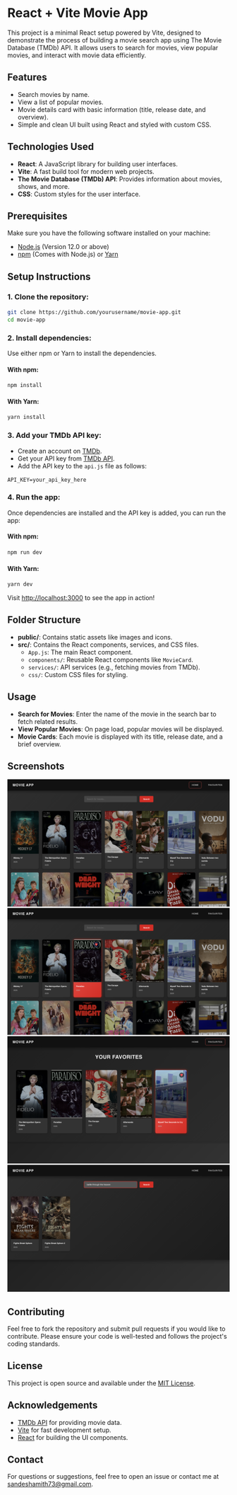 
# React + Vite Movie App

This project is a minimal React setup powered by Vite, designed to demonstrate the process of building a movie search app using The Movie Database (TMDb) API. It allows users to search for movies, view popular movies, and interact with movie data efficiently.

## Features
- Search movies by name.
- View a list of popular movies.
- Movie details card with basic information (title, release date, and overview).
- Simple and clean UI built using React and styled with custom CSS.

## Technologies Used
- **React**: A JavaScript library for building user interfaces.
- **Vite**: A fast build tool for modern web projects.
- **The Movie Database (TMDb) API**: Provides information about movies, shows, and more.
- **CSS**: Custom styles for the user interface.

## Prerequisites
Make sure you have the following software installed on your machine:

- [Node.js](https://nodejs.org/) (Version 12.0 or above)
- [npm](https://npmjs.com/) (Comes with Node.js) or [Yarn](https://yarnpkg.com/)

## Setup Instructions

### 1. Clone the repository:
```bash
git clone https://github.com/yourusername/movie-app.git
cd movie-app
```

### 2. Install dependencies:
Use either npm or Yarn to install the dependencies.

#### With npm:
```bash
npm install
```

#### With Yarn:
```bash
yarn install
```

### 3. Add your TMDb API key:
- Create an account on [TMDb](https://www.themoviedb.org/).
- Get your API key from [TMDb API](https://www.themoviedb.org/settings/api).
- Add the API key to the `api.js` file as follows:
```
API_KEY=your_api_key_here
```

### 4. Run the app:
Once dependencies are installed and the API key is added, you can run the app:

#### With npm:
```bash
npm run dev
```

#### With Yarn:
```bash
yarn dev
```

Visit [http://localhost:3000](http://localhost:3000) to see the app in action!

## Folder Structure
- **public/**: Contains static assets like images and icons.
- **src/**: Contains the React components, services, and CSS files.
  - `App.js`: The main React component.
  - `components/`: Reusable React components like `MovieCard`.
  - `services/`: API services (e.g., fetching movies from TMDb).
  - `css/`: Custom CSS files for styling.

## Usage
- **Search for Movies**: Enter the name of the movie in the search bar to fetch related results.
- **View Popular Movies**: On page load, popular movies will be displayed.
- **Movie Cards**: Each movie is displayed with its title, release date, and a brief overview.

## Screenshots
![Home Page](./images/home.png)
![Movie Favorite Added](./images/liked.png)
![Favorite ](./images/Favorite.png)
![Movie Search](./images/search.png)



## Contributing
Feel free to fork the repository and submit pull requests if you would like to contribute. Please ensure your code is well-tested and follows the project's coding standards.

## License
This project is open source and available under the [MIT License](LICENSE).

## Acknowledgements
- [TMDb API](https://www.themoviedb.org/documentation/api) for providing movie data.
- [Vite](https://vitejs.dev/) for fast development setup.
- [React](https://reactjs.org/) for building the UI components.

## Contact
For questions or suggestions, feel free to open an issue or contact me at [sandeshamith73@gmail.com](mailto:sandeshamith73@gmail.com).
